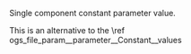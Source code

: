 Single component constant parameter value.

This is an alternative to the \ref ogs_file_param__parameter__Constant__values
